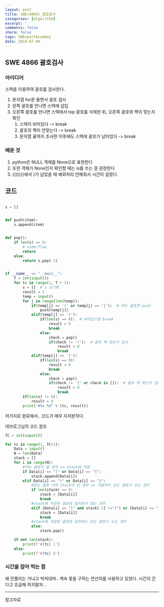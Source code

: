 ```yaml
---
layout: post
title: SWE(4866)_괄호검사
categories: [algorithm]
excerpt: ' '
comments: false
share: false
tags: SWExpertAcadmey
date: 2019-07-09
---
```


## SWE 4866 괄호검사

### 아이디어

스택을 이용하여 괄호를 검사한다.

1. 문자열 for문 돌면서 괄호 검사
2. 왼쪽 괄호를 만나면 스택에 삽입
3. 오른쪽 괄호를 만나면 스택에서 top 괄호를 삭제한 뒤, 오른쪽 괄호와 짝이 맞는지 확인
   1. 스택이 비어있다 -> break
   2. 괄호의 짝이 안맞는다 -> break
   3. 문자열 끝까지 조사한 이후에도 스택에 괄호가 남아있다 -> break

### 배운 것

1. python은 NULL 객체를 None으로 표현한다
2. 또한 객체가 None인지 확인할 때는 is를 쓰는 걸 권장한다
3. {(())}}에서 }가 남았을 때 예외처리 안해줘서 시간이 걸렸다.

## 코드

```python

s = []


def push(item):
    s.append(item)


def pop():
    if len(s) == 0:
        # underflow
        return
    else:
        return s.pop(-1)


if __name__ == "__main__":
    T = int(input())
    for tc in range(1, T + 1):
        s = []  # s 초기화
        result = 1
        temp = input()
        for j in range(len(temp)):
            if(temp[j] == '(' or temp[j] == '{'):  # 여는 괄호면 push
                push(temp[j])
            elif(temp[j] == ')'):
                if(len(s) == 0):  # 비어있으면 break
                    result = 0
                    break
                else:
                    check = pop()
                    if(check != '('):  # 괄호 짝 맞는지 검사
                        result = 0
                        break
            elif(temp[j] == '}'):
                if(len(s) == 0):
                    result = 0
                    break
                else:
                    check = pop()
                    if(check != '{' or check is []):  # 괄호 짝 맞는지 검사
                        result = 0
                        break
        if(len(s) != 0):
            result = 0
        print("#%s %d" % (tc, result))


```

어거지로 완료해서.. 코드가 매우 지저분하다.

데브로그님의 코드 참조

```python
TC = int(input())

for tc in range(1, TC+1):
    Data = input()
    N = len(Data)
    stack = []
    for i in range(N):
        #여는 괄호가 올 경우 => stack에 저장
        if Data[i] == "(" or Data[i] == "{":
            stack.append(Data[i])
        elif Data[i] == ")" or Data[i] == "}":
            #닫는 괄호 이며 stack이 빈 경우 => 처음부터 닫는 괄호가 오는 경우
            if len(stack) == 0:
                stack = [Data[i]]
                break
            #stack에 저장된 괄호와 일치하지 않는 경우
            elif (Data[i] == "}" and stack[-1] !="{") or (Data[i] == ")" and stack[-1] != "("):
                stack = [Data[i]]
                break
            #stack에 저장된 괄호와 일치하는 닫는 괄호가 오는 경우
            else:
                stack.pop()

    if not len(stack):
        print(f'#{tc} 1')
    else:
        print(f'#{tc} 0')
```

### 시간을 잡아 먹는 점

왜 안풀리는 거냐고 씩씩대며..
계속 몫을 구하는 연산자를 사용하고 있었다.
시간이 간다고 조급해 하지말자 ..

---

참고자료
